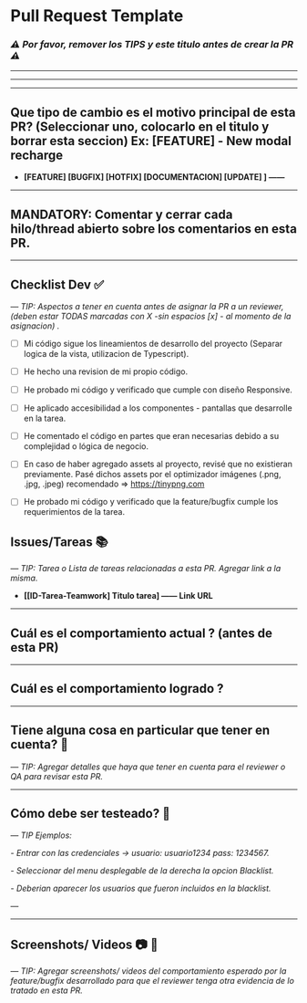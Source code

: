 # Pull Request Template

### _⚠️ **Por favor, remover los TIPS y este titulo antes de crear la PR** ⚠️_

---

---

---

## Que tipo de cambio es el motivo principal de esta PR? (Seleccionar uno, colocarlo en el titulo y borrar esta seccion) Ex: [FEATURE] - New modal recharge

- **[FEATURE] [BUGFIX] [HOTFIX] [DOCUMENTACION] [UPDATE] ] ——**

---
## MANDATORY: Comentar y cerrar cada hilo/thread abierto sobre los comentarios en esta PR.
---

## Checklist Dev ✅

_— TIP: Aspectos a tener en cuenta antes de asignar la PR a un reviewer, (deben estar TODAS marcadas con X -sin espacios [x] - al momento de la asignacion) ._

- [ ] Mi código sigue los lineamientos de desarrollo del proyecto (Separar logica de la vista, utilizacion de Typescript).

- [ ] He hecho una revision de mi propio código.

- [ ] He probado mi código y verificado que cumple con diseño Responsive.

- [ ] He aplicado accesibilidad a los componentes - pantallas que desarrolle en la tarea.

- [ ] He comentado el código en partes que eran necesarias debido a su complejidad o lógica de negocio.

- [ ] En caso de haber agregado assets al proyecto, revisé que no existieran previamente. Pasé dichos assets por el optimizador imágenes (.png, .jpg, .jpeg) recomendado => https://tinypng.com

- [ ] He probado mi código y verificado que la feature/bugfix cumple los requerimientos de la tarea.

## Issues/Tareas 📚

_— TIP: Tarea o Lista de tareas relacionadas a esta PR. Agregar link a la misma._

- **[[ID-Tarea-Teamwork] Titulo tarea] —— Link URL**

---

## Cuál es el comportamiento actual ? (antes de esta PR)

---

## Cuál es el comportamiento logrado ?

---

## Tiene alguna cosa en particular que tener en cuenta? 🤔

_— TIP: Agregar detalles que haya que tener en cuenta para el reviewer o QA para revisar esta PR._

---

## Cómo debe ser testeado? 🧪

_— TIP Ejemplos:_

_- Entrar con las credenciales → usuario: usuario1234 pass: 1234567._

_- Seleccionar del menu desplegable de la derecha la opcion Blacklist._

_- Deberian aparecer los usuarios que fueron incluidos en la blacklist._

_—_

---

## Screenshots/ Videos 📷 📱

_— TIP: Agregar screenshots/ videos del comportamiento esperado por la feature/bugfix desarrollado para que el reviewer tenga otra evidencia de lo tratado en esta PR._
